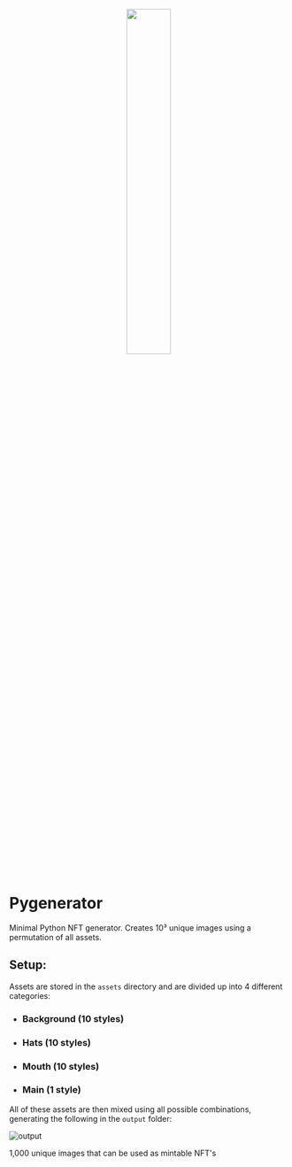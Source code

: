 <p align="center">
  <img src='https://user-images.githubusercontent.com/78695941/153789056-8424db1c-6f7c-4150-b923-26dd54654346.png' width="40%"/>
</p>

# Pygenerator
Minimal Python NFT generator. Creates 10³ unique images using a permutation of all assets.

## Setup:
Assets are stored in the `assets` directory and are divided up into 4 different categories:

* ### Background (10 styles)
* ### Hats (10 styles)
* ### Mouth (10 styles)
* ### Main (1 style)

All of these assets are then mixed using all possible combinations, generating the following in the `output` folder:

![output](https://user-images.githubusercontent.com/78695941/153790118-ea162429-ab30-40e3-b006-3eaa34d6282b.png)

1,000 unique images that can be used as mintable NFT's
